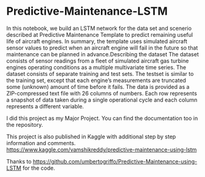 # Predictive-Maintenance-LSTM
In this notebook, we build an LSTM network for the data set and scenerio described at Predictive Maintenance Template to predict remaining useful life of aircraft engines. In summary, the template uses simulated aircraft sensor values to predict when an aircraft engine will fail in the future so that maintenance can be planned in advance.Describing the dataset
The dataset consists of sensor readings from a fleet of simulated aircraft gas turbine engines operating conditions as a multiple multivariate time series. The dataset consists of separate training and test sets. The testset is similar to the training set, except that each engine’s measurements are truncated some (unknown) amount of time before it fails. The data is provided as a ZIP-compressed text file with 26 columns of numbers. Each row represents a snapshot of data taken during a single operational cycle and each column represents a different variable.

I did this project as my Major Project. You can find the documentation too in the repository.

This project is also published in Kaggle with additional step by step information and comments.
https://www.kaggle.com/vamshikreddy/predictive-maintenance-using-lstm

Thanks to https://github.com/umbertogriffo/Predictive-Maintenance-using-LSTM for the code.
